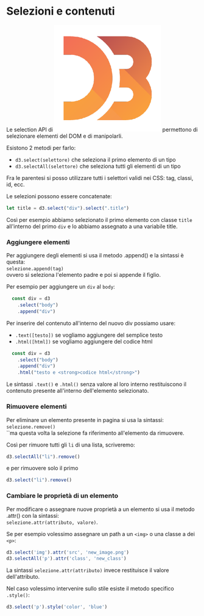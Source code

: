 # Selezioni e contenuti

Le selection API di <img src="../../.gitbook/assets/1562726.png" alt="" data-size="line"> permettono di selezionare elementi del DOM e di manipolarli.

Esistono 2 metodi per farlo:

* `d3.select(selettore)` che seleziona il primo elemento di un tipo
* `d3.selectAll(selettore)` che seleziona tutti gli elementi di un tipo

Fra le parentesi si posso utilizzare tutti i selettori validi nei CSS: tag, classi, id, ecc.

Le selezioni possono essere concatenate:

```javascript
let title = d3.select("div").select(".title")
```

Così per esempio abbiamo selezionato il primo elemento con classe `title` all'interno del primo `div` e lo abbiamo assegnato a una variabile title.

### Aggiungere elementi

Per aggiungere degli elementi si usa il metodo .append() e la sintassi è questa:\
`selezione.append(tag)`\
ovvero si seleziona l'elemento padre e poi si appende il figlio.

Per esempio per aggiungere un `div` al `body`:

```javascript
  const div = d3
    .select("body")
    .append("div")
```

Per inserire del contenuto all'interno del nuovo div possiamo usare:

* `.text([testo])` se vogliamo aggiungere del semplice testo
* `.html([html])` se vogliamo aggiungere del codice html

```javascript
  const div = d3
    .select("body")
    .append("div")
    .html("testo e <strong>codice html</strong>")
```

Le sintassi `.text()` e `.html()` senza valore al loro interno restituiscono il contenuto presente all'interno dell'elemento selezionato.

### Rimuovere elementi

Per eliminare un elemento presente in pagina si usa la sintassi:\
`selezione.remove()`\
``ma questa volta la selezione fa riferimento all'elemento da rimuovere.

Così per rimuore tutti gli `li` di una lista, scriveremo:

```javascript
d3.selectAll("li").remove()
```

e per rimuovere solo il primo

```javascript
d3.select("li").remove()
```

### Cambiare le proprietà di un elemento

Per modificare o assegnare nuove proprietà a un elemento si usa il metodo .attr() con la sintassi:\
`selezione.attr(attributo, valore)`.

Se per esempio volessimo assegnare un path a un `<img>` o una classe a dei `<p>`:

```javascript
d3.select('img').attr('src', 'new_image.png')
d3.selectAll('p').attr('class', 'new_class')
```

La sintassi `selezione.attr(attributo)` invece restituisce il valore dell'attributo.

Nel caso volessimo intervenire sullo stile esiste il metodo specifico `.style()`:

```javascript
d3.select('p').style('color', 'blue')
```
